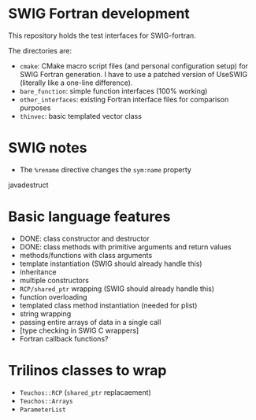 SWIG Fortran development
========================

This repository holds the test interfaces for SWIG-fortran.

The directories are:
 - `cmake`: CMake macro script files (and personal configuration setup) for SWIG
   Fortran generation. I have to use a patched version of UseSWIG (literally
   like a one-line difference).
 - `bare_function`: simple function interfaces (100% working)
 - `other_interfaces`: existing Fortran interface files for comparison purposes
 - `thinvec`: basic templated vector class


SWIG notes
==========

- The `%rename` directive changes the `sym:name` property

javadestruct

Basic language features
=======================

- DONE: class constructor and destructor
- DONE: class methods with primitive arguments and return values
- methods/functions with class arguments
- template instantiation (SWIG should already handle this)
- inheritance
- multiple constructors
- `RCP/shared_ptr` wrapping (SWIG should already handle this)
- function overloading
- templated class method instantiation (needed for plist)
- string wrapping
- passing entire arrays of data in a single call
- [type checking in SWIG C wrappers]
- Fortran callback functions?

Trilinos classes to wrap
========================
- `Teuchos::RCP` (`shared_ptr` replacaement)
- `Teuchos::Arrays`
- `ParameterList`
